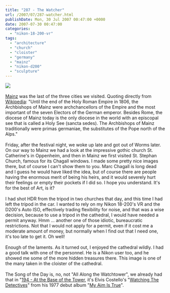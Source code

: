```yaml
---
title: "287 - The Watcher"
url: /2007/07/287-watcher.html
publishDate: Mon, 30 Jul 2007 00:47:00 +0000
date: 2007-07-30 00:47:00
categories: 
  - "nikon-18-200-vr"
tags: 
  - "architecture"
  - "church"
  - "cloister"
  - "germany"
  - "mainz"
  - "nikon-d200"
  - "sculpture"
---
```

<a href="https://d25zfm9zpd7gm5.cloudfront.net/1200x1200/2007/20070727_175127_nx.jpg"><img src="https://d25zfm9zpd7gm5.cloudfront.net/0600x0600/2007/20070727_175127_nx.jpg"/></a><br/><br/><a href="http://maps.google.com/maps?f=q&hl=de&amp;geocode=&q=Mainz,+Germany&amp;ie=UTF8&ll=49.816721,8.286438&amp;spn=0.775328,0.965424&z=10&amp;om=1" target="_blank">Mainz</a> was the last of the three cities we visited. Quoting directly from <a href="http://en.wikipedia.org/wiki/Mainz" target="_blank">Wikipedia</a>: "Until the end of the Holy Roman Empire in 1806, the Archbishops of Mainz were archchancellors of the Empire and the most important of the seven Electors of the German emperor. Besides Rome, the diocese of Mainz today is the only diocese in the world with an episcopal see that is called a Holy See (sancta sedes). The Archbishops of Mainz traditionally were primas germaniae, the substitutes of the Pope north of the Alps."<br/><br/>Friday, after the festival night, we woke up late and got out of Worms later. On our way to Mainz we had a look at the impressive gothic church St. Catherine's in Oppenheim, and then in Mainz we first visited St. Stephan Church, famous for its Chagall windows. I made some pretty nice images there, but of course I can't show them to you. Marc Chagall is long dead and I guess he would have liked the idea, but of course there are people having the enormous merit of being his heirs, and it would severely hurt their feelings or empty their pockets if I did so. I hope you understand. It's for the best of Art, is it?<br/><br/>I had shot HDR from the tripod in two churches that day, and this time I had left the tripod in the car. I wanted to rely on my Nikon 18-200's VR and the D200's Auto ISO, effectively trading flexibility for noise, and that was a wise decision, because to use a tripod in the cathedral, I would have needed a permit anyway. Hmm ... another one of those idiotic, bureaucratic   restrictions. Not that I would not apply for a permit, even if it cost me a moderate amount of money, but normally when I find out that I need one, it's too late to get it. Oh well!<br/><br/>Enough of the laments. As it turned out, I enjoyed the cathedral wildly. I had a good talk with one of the personnel. He is a Nikon user too, and he showed me some of the more hidden treasures there. This image is one of the many taken in the cloister of the cathedral.<br/><br/>The Song of the Day is, no, not "All Along the Watchtower", we already had that in "<a href="/2007/04/194-at-base-of-tower.html" target="_blank">194 - At the Base of the Tower</a>, it's Elvis Costello's "<a href="http://www.lyricsfreak.com/e/elvis+costello/watching+the+detectives_10100135.html" target="_blank">Watching The Detectives</a>" from his 1977 debut album "<a href="http://www.amazon.com/My-Aim-True-Elvis-Costello/dp/B0000009UR" target="_blank">My Aim Is True</a>".
